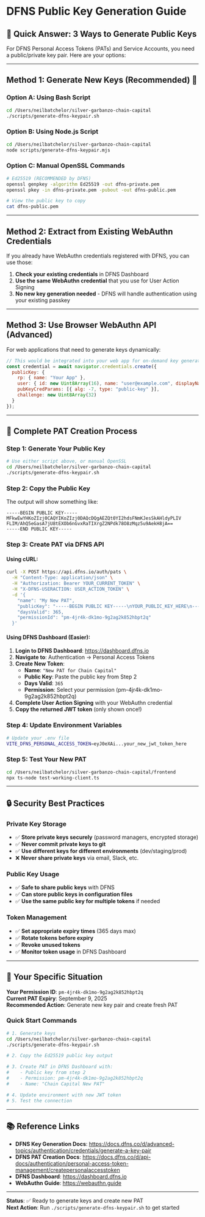 # DFNS Public Key Generation Guide

## 🎯 **Quick Answer: 3 Ways to Generate Public Keys**

For DFNS Personal Access Tokens (PATs) and Service Accounts, you need a public/private key pair. Here are your options:

---

## **Method 1: Generate New Keys (Recommended) 🔧**

### **Option A: Using Bash Script**
```bash
cd /Users/neilbatchelor/silver-garbanzo-chain-capital
./scripts/generate-dfns-keypair.sh
```

### **Option B: Using Node.js Script**  
```bash
cd /Users/neilbatchelor/silver-garbanzo-chain-capital
node scripts/generate-dfns-keypair.mjs
```

### **Option C: Manual OpenSSL Commands**
```bash
# Ed25519 (RECOMMENDED by DFNS)
openssl genpkey -algorithm Ed25519 -out dfns-private.pem
openssl pkey -in dfns-private.pem -pubout -out dfns-public.pem

# View the public key to copy
cat dfns-public.pem
```

---

## **Method 2: Extract from Existing WebAuthn Credentials** 

If you already have WebAuthn credentials registered with DFNS, you can use those:

1. **Check your existing credentials** in DFNS Dashboard
2. **Use the same WebAuthn credential** that you use for User Action Signing
3. **No new key generation needed** - DFNS will handle authentication using your existing passkey

---

## **Method 3: Use Browser WebAuthn API (Advanced)**

For web applications that need to generate keys dynamically:

```javascript
// This would be integrated into your web app for on-demand key generation
const credential = await navigator.credentials.create({
  publicKey: {
    rp: { name: "Your App" },
    user: { id: new Uint8Array(16), name: "user@example.com", displayName: "User" },
    pubKeyCredParams: [{ alg: -7, type: "public-key" }],
    challenge: new Uint8Array(32)
  }
});
```

---

## **🚀 Complete PAT Creation Process**

### **Step 1: Generate Your Public Key**
```bash
# Use either script above, or manual OpenSSL
cd /Users/neilbatchelor/silver-garbanzo-chain-capital
./scripts/generate-dfns-keypair.sh
```

### **Step 2: Copy the Public Key**
The output will show something like:
```
-----BEGIN PUBLIC KEY-----
MFkwEwYHKoZIzj0CAQYIKoZIzj0DAQcDQgAEZQt0YI2hdsFNmKJesSkAHldyPLIV
FLIM/AhQ5eGasA7jU8tEXOb6nGvxRaTIXrgZ2NPdk78O8zMqz5u9AekH8jA==
-----END PUBLIC KEY-----
```

### **Step 3: Create PAT via DFNS API**

#### **Using cURL:**
```bash
curl -X POST https://api.dfns.io/auth/pats \
  -H "Content-Type: application/json" \
  -H "Authorization: Bearer YOUR_CURRENT_TOKEN" \
  -H "X-DFNS-USERACTION: USER_ACTION_TOKEN" \
  -d '{
    "name": "My New PAT",
    "publicKey": "-----BEGIN PUBLIC KEY-----\nYOUR_PUBLIC_KEY_HERE\n-----END PUBLIC KEY-----",
    "daysValid": 365,
    "permissionId": "pm-4jr4k-dk1mo-9g2ag2k852hbpt2q"
  }'
```

#### **Using DFNS Dashboard (Easier):**
1. **Login to DFNS Dashboard**: https://dashboard.dfns.io
2. **Navigate to**: Authentication → Personal Access Tokens  
3. **Create New Token**:
   - **Name**: `"New PAT for Chain Capital"`
   - **Public Key**: Paste the public key from Step 2
   - **Days Valid**: `365`
   - **Permission**: Select your permission (pm-4jr4k-dk1mo-9g2ag2k852hbpt2q)
4. **Complete User Action Signing** with your WebAuthn credential
5. **Copy the returned JWT token** (only shown once!)

### **Step 4: Update Environment Variables**
```bash
# Update your .env file
VITE_DFNS_PERSONAL_ACCESS_TOKEN=eyJ0eXAi...your_new_jwt_token_here
```

### **Step 5: Test Your New PAT**
```bash
cd /Users/neilbatchelor/silver-garbanzo-chain-capital/frontend
npx ts-node test-working-client.ts
```

---

## **🔒 Security Best Practices**

### **Private Key Storage**
- ✅ **Store private keys securely** (password managers, encrypted storage)
- ✅ **Never commit private keys to git**
- ✅ **Use different keys for different environments** (dev/staging/prod)
- ❌ **Never share private keys** via email, Slack, etc.

### **Public Key Usage**
- ✅ **Safe to share public keys** with DFNS  
- ✅ **Can store public keys in configuration files**
- ✅ **Use the same public key for multiple tokens** if needed

### **Token Management**
- ✅ **Set appropriate expiry times** (365 days max)
- ✅ **Rotate tokens before expiry**
- ✅ **Revoke unused tokens**
- ✅ **Monitor token usage** in DFNS Dashboard

---

## **🎯 Your Specific Situation**

**Your Permission ID**: `pm-4jr4k-dk1mo-9g2ag2k852hbpt2q`  
**Current PAT Expiry**: September 9, 2025  
**Recommended Action**: Generate new key pair and create fresh PAT

### **Quick Start Commands**
```bash
# 1. Generate keys
cd /Users/neilbatchelor/silver-garbanzo-chain-capital
./scripts/generate-dfns-keypair.sh

# 2. Copy the Ed25519 public key output

# 3. Create PAT in DFNS Dashboard with:
#    - Public key from step 2
#    - Permission: pm-4jr4k-dk1mo-9g2ag2k852hbpt2q
#    - Name: "Chain Capital New PAT"

# 4. Update environment with new JWT token
# 5. Test the connection
```

---

## **📚 Reference Links**

- **DFNS Key Generation Docs**: https://docs.dfns.co/d/advanced-topics/authentication/credentials/generate-a-key-pair
- **DFNS PAT Creation Docs**: https://docs.dfns.co/d/api-docs/authentication/personal-access-token-management/createpersonalaccesstoken  
- **DFNS Dashboard**: https://dashboard.dfns.io
- **WebAuthn Guide**: https://webauthn.guide

---

**Status**: ✅ Ready to generate keys and create new PAT  
**Next Action**: Run `./scripts/generate-dfns-keypair.sh` to get started